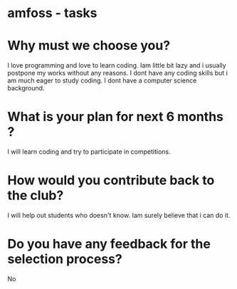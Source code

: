  # amfoss - tasks

# Why must we choose you?

I love programming and love to learn coding. Iam little bit lazy and i usually postpone my works without any reasons. I dont have any coding skills but i am much eager to study coding. I dont have a computer science background.  

# What is your plan for next 6 months ?

I will learn coding and try to participate in competitions.

# How would you contribute back to the club?

I will help out students who doesn't know. Iam surely believe that i can do it.  

# Do you have any feedback for the selection process?

No
